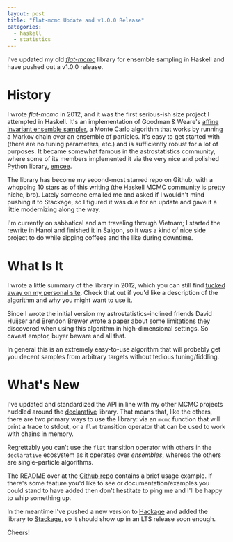 ```yaml
---
layout: post
title: "flat-mcmc Update and v1.0.0 Release"
categories:
  - haskell
  - statistics
---
```


I've updated my old [*flat-mcmc*](https://github.com/jtobin/flat-mcmc) library
for ensemble sampling in Haskell and have pushed out a v1.0.0 release.

# History

I wrote *flat-mcmc* in 2012, and it was the first serious-ish size project I
attempted in Haskell.  It's an implementation of Goodman & Weare's [affine
invariant ensemble
sampler](http://msp.org/camcos/2010/5-1/camcos-v5-n1-p04-p.pdf), a Monte Carlo
algorithm that works by running a Markov chain over an ensemble of particles.
It's easy to get started with (there are no tuning parameters, etc.) and
is sufficiently robust for a lot of purposes.  It became somewhat famous in the
astrostatistics community, where some of its members implemented it via the
very nice and polished Python library,
[emcee](http://dan.iel.fm/emcee/current/).

The library has become my second-most starred repo on Github, with a whopping
10 stars as of this writing (the Haskell MCMC community is pretty niche, bro).
Lately someone emailed me and asked if I wouldn't mind pushing it to Stackage,
so I figured it was due for an update and gave it a little modernizing along
the way.

I'm currently on sabbatical and am traveling through Vietnam; I started the
rewrite in Hanoi and finished it in Saigon, so it was a kind of nice side
project to do while sipping coffees and the like during downtime.

# What Is It

I wrote a little summary of the library in 2012, which you can still find
[tucked away on my personal site](http://jtobin.ca/flat-mcmc/).  Check that out
if you'd like a description of the algorithm and why you might want to use it.

Since I wrote the initial version my astrostatistics-inclined friends David
Huijser and Brendon Brewer [wrote a paper](http://arxiv.org/abs/1509.02230)
about some limitations they discovered when using this algorithm in
high-dimensional settings.  So caveat emptor, buyer beware and all that.

In general this is an extremely easy-to-use algorithm that will probably get
you decent samples from arbitrary targets without tedious tuning/fiddling.

# What's New

I've updated and standardized the API in line with my other MCMC projects
huddled around the [declarative](http://jtobin.ca/markov-chains-a-la-carte)
library.  That means that, like the others, there are two primary ways to use
the library: via an `mcmc` function that will print a trace to stdout, or a
`flat` transition operator that can be used to work with chains in memory.

Regrettably you can't use the `flat` transition operator with others in the
`declarative` ecosystem as it operates over *ensembles*, whereas the others are
single-particle algorithms.

The README over at the [Github repo](https://github.com/jtobin/flat-mcmc)
contains a brief usage example.  If there's some feature you'd like to see or
documentation/examples you could stand to have added then don't hestitate to
ping me and I'll be happy to whip something up.

In the meantime I've pushed a new version to
[Hackage](https://hackage.haskell.org/package/flat-mcmc) and added the library
to [Stackage](https://www.stackage.org/), so it should show up in an LTS
release soon enough.

Cheers!

